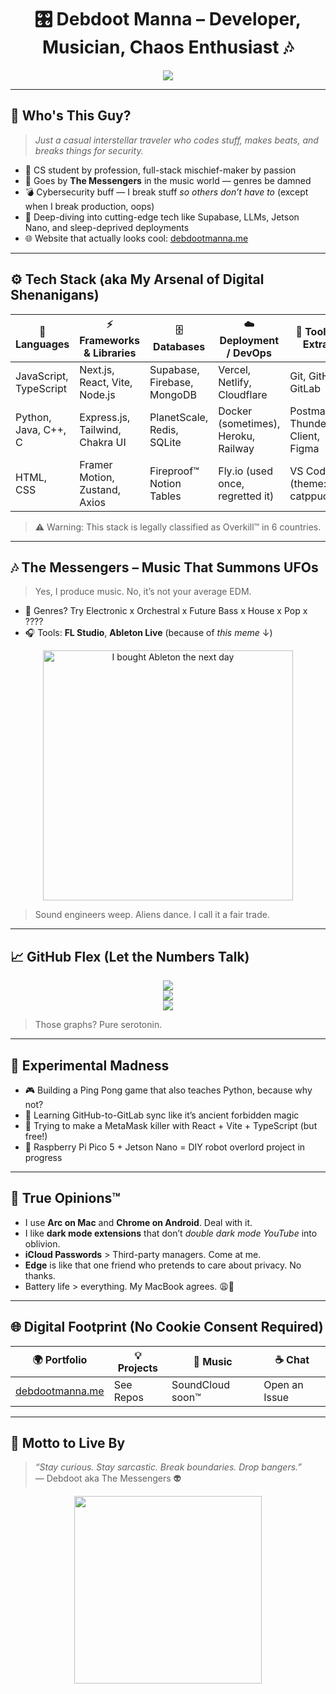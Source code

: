 <!-- README.md -->

<h1 align="center">🎛️ Debdoot Manna – Developer, Musician, Chaos Enthusiast 🎶</h1>

<p align="center">
  <a href="https://debdootmanna.me" target="_blank">
    <img src="https://readme-typing-svg.herokuapp.com/?lines=Musician+who+hacks+%F0%9F%92%BB;Cybersecurity+is+my+flavor+of+spice+%F0%9F%94%AE;Next.js+is+my+spirit+animal+%E2%9A%A1;Ableton+Live+Wizard+%F0%9F%8E%B5;All+hail+the+Vercel+deploy+button!&center=true&width=700&height=45&color=ff6f61&vCenter=true&size=22">
  </a>
</p>

---

## 🤘 Who's This Guy?

> *Just a casual interstellar traveler who codes stuff, makes beats, and breaks things for security.*

- 🧠 CS student by profession, full-stack mischief-maker by passion
- 🎹 Goes by **The Messengers** in the music world — genres be damned
- 💣 Cybersecurity buff — I break stuff *so others don’t have to* (except when I break production, oops)
- 🔭 Deep-diving into cutting-edge tech like Supabase, LLMs, Jetson Nano, and sleep-deprived deployments
- 🌐 Website that actually looks cool: [debdootmanna.me](https://debdootmanna.me)

---

## ⚙️ Tech Stack (aka My Arsenal of Digital Shenanigans)

| 🧠 Languages         | ⚡ Frameworks & Libraries        | 🗄️ Databases               | ☁️ Deployment / DevOps         | 🔧 Tools & Extras                     |
|---------------------|----------------------------------|-----------------------------|----------------------------------|----------------------------------------|
| JavaScript, TypeScript | Next.js, React, Vite, Node.js     | Supabase, Firebase, MongoDB | Vercel, Netlify, Cloudflare      | Git, GitHub, GitLab                    |
| Python, Java, C++, C   | Express.js, Tailwind, Chakra UI  | PlanetScale, Redis, SQLite  | Docker (sometimes), Heroku, Railway | Postman, Thunder Client, Figma         |
| HTML, CSS             | Framer Motion, Zustand, Axios   | Fireproof™ Notion Tables     | Fly.io (used once, regretted it) | VS Code (theme: catppuccin)            |

> ⚠️ Warning: This stack is legally classified as Overkill™ in 6 countries.

---

## 🎶 The Messengers – Music That Summons UFOs

> Yes, I produce music. No, it’s not your average EDM.

- 💽 Genres? Try Electronic x Orchestral x Future Bass x House x Pop x ????
- 🎧 Tools: **FL Studio**, **Ableton Live** (because of *this meme* ↓)

<p align="center">
  <img src="https://i.redd.it/2k1x6ip1fks41.jpg" width="400" alt="I bought Ableton the next day">
</p>

> Sound engineers weep. Aliens dance. I call it a fair trade.

---

## 📈 GitHub Flex (Let the Numbers Talk)

<p align="center">
  <img src="https://streak-stats.demolab.com?user=DebdootManna&theme=radical&fire=ff6f61&sideNums=ffffff" />
  <br/>
  <img src="https://github-profile-summary-cards.vercel.app/api/cards/profile-details?username=DebdootManna&theme=radical" />
  <br/>
  <img src="https://github-readme-stats.vercel.app/api/top-langs/?username=DebdootManna&layout=compact&theme=radical&hide=html" />
</p>

> Those graphs? Pure serotonin.

---

## 🧪 Experimental Madness

- 🎮 Building a Ping Pong game that also teaches Python, because why not?
- 🔐 Learning GitHub-to-GitLab sync like it’s ancient forbidden magic
- 🤖 Trying to make a MetaMask killer with React + Vite + TypeScript (but free!)
- 🧱 Raspberry Pi Pico 5 + Jetson Nano = DIY robot overlord project in progress

---

## 🦾 True Opinions™️

- I use **Arc on Mac** and **Chrome on Android**. Deal with it.
- I like **dark mode extensions** that don’t *double dark mode YouTube* into oblivion.
- **iCloud Passwords** > Third-party managers. Come at me.
- **Edge** is like that one friend who pretends to care about privacy. No thanks.
- Battery life > everything. My MacBook agrees. 😩🔋

---

## 🌐 Digital Footprint (No Cookie Consent Required)

| 🌍 Portfolio               | 💡 Projects | 🎵 Music      | ☕ Chat      |
|---------------------------|-------------|---------------|-------------|
| [debdootmanna.me](https://debdootmanna.me) | See Repos    | SoundCloud soon™ | Open an Issue |

---

## 🧠 Motto to Live By

> *“Stay curious. Stay sarcastic. Break boundaries. Drop bangers.”*  
> — Debdoot aka The Messengers 👽

<p align="center">
  <img src="https://media.giphy.com/media/l41K3o5TzvmXJSh7W/giphy.gif" width="300" />
</p>
